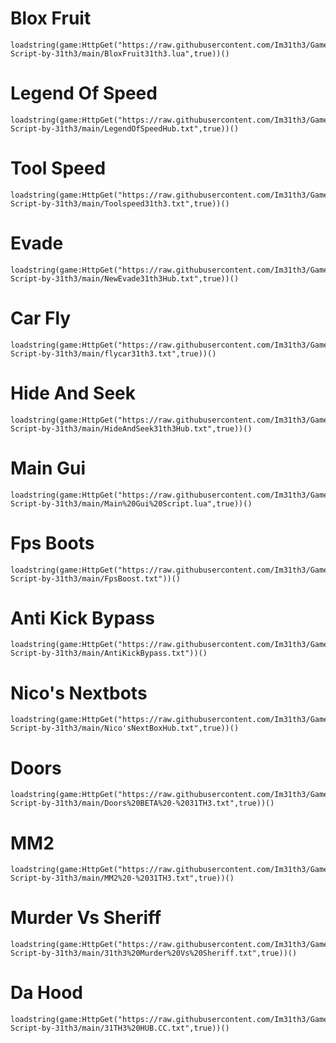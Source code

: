 # Blox Fruit

```
loadstring(game:HttpGet("https://raw.githubusercontent.com/Im31th3/Games-Script-by-31th3/main/BloxFruit31th3.lua",true))()
```

# Legend Of Speed

```
loadstring(game:HttpGet("https://raw.githubusercontent.com/Im31th3/Games-Script-by-31th3/main/LegendOfSpeedHub.txt",true))()
```

# Tool Speed

```
loadstring(game:HttpGet("https://raw.githubusercontent.com/Im31th3/Games-Script-by-31th3/main/Toolspeed31th3.txt",true))()
```

# Evade

```
loadstring(game:HttpGet("https://raw.githubusercontent.com/Im31th3/Games-Script-by-31th3/main/NewEvade31th3Hub.txt",true))()
```

# Car Fly

```
loadstring(game:HttpGet("https://raw.githubusercontent.com/Im31th3/Games-Script-by-31th3/main/flycar31th3.txt",true))()
```

# Hide And Seek

```
loadstring(game:HttpGet("https://raw.githubusercontent.com/Im31th3/Games-Script-by-31th3/main/HideAndSeek31th3Hub.txt",true))()
```

# Main Gui

```
loadstring(game:HttpGet("https://raw.githubusercontent.com/Im31th3/Games-Script-by-31th3/main/Main%20Gui%20Script.lua",true))()
```

# Fps Boots

```
loadstring(game:HttpGet("https://raw.githubusercontent.com/Im31th3/Games-Script-by-31th3/main/FpsBoost.txt"))()
```

# Anti Kick Bypass

```
loadstring(game:HttpGet("https://raw.githubusercontent.com/Im31th3/Games-Script-by-31th3/main/AntiKickBypass.txt"))()
```
# Nico's Nextbots

```
loadstring(game:HttpGet("https://raw.githubusercontent.com/Im31th3/Games-Script-by-31th3/main/Nico'sNextBoxHub.txt",true))()
```
# Doors
```
loadstring(game:HttpGet("https://raw.githubusercontent.com/Im31th3/Games-Script-by-31th3/main/Doors%20BETA%20-%2031TH3.txt",true))()
```
# MM2
```
loadstring(game:HttpGet("https://raw.githubusercontent.com/Im31th3/Games-Script-by-31th3/main/MM2%20-%2031TH3.txt",true))()
```
# Murder Vs Sheriff
```
loadstring(game:HttpGet("https://raw.githubusercontent.com/Im31th3/Games-Script-by-31th3/main/31th3%20Murder%20Vs%20Sheriff.txt",true))()
```

# Da Hood
```
loadstring(game:HttpGet("https://raw.githubusercontent.com/Im31th3/Games-Script-by-31th3/main/31TH3%20HUB.CC.txt",true))()
```
